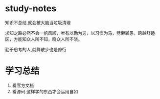 # study-notes
 知识不总结,就会被大脑当垃圾清理

求知之路必然不会一帆风顺，唯有以勤为刃，以习惯为马，劈懒斩愚，跨越舒适区，方能知众人所不知，晓众人所不晓。

勤于思考的人,就算散步也是修行

# 学习总结
1. 看官方文档
2. 看源码
这样学的东西才会运用自如


